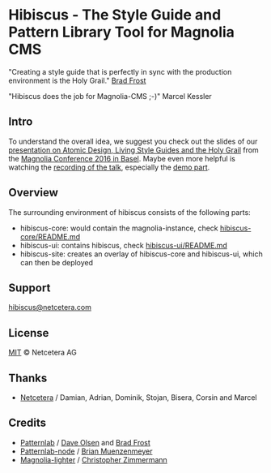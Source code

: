 # Hibiscus - The Style Guide and Pattern Library Tool for Magnolia CMS

"Creating a style guide that is perfectly in sync with the production environment is the Holy Grail."
[Brad Frost](http://bradfrost.com/blog/post/style-guide-best-practices/)

"Hibiscus does the job for Magnolia-CMS ;-)" Marcel Kessler

## Intro
To understand the overall idea, we suggest you check out the slides of our [presentation on Atomic Design, Living Style Guides and the Holy Grail](http://www.slideshare.net/netceteragroup/atomic-design-living-style-guides-and-the-holy-grail?qid=ff419b36-a27c-427b-a8a4-e484ee6c2b0f&v=&b=&from_search=1) from the [Magnolia Conference 2016 in Basel](https://conference.magnolia-cms.com/2016/basel/program/netcetera.html). Maybe even more helpful is watching the [recording of the talk](https://www.youtube.com/watch?v=0qkRYDeXagE), especially the [demo part](https://www.youtube.com/watch?v=0qkRYDeXagE&feature=youtu.be&t=15m22s).

## Overview

The surrounding environment of hibiscus consists of the following parts:
- hibiscus-core: would contain the magnolia-instance, check  [hibiscus-core/README.md](hibiscus-core/README.md)
- hibiscus-ui: contains hibiscus, check  [hibiscus-ui/README.md](hibiscus-ui/README.md)
- hibiscus-site: creates an overlay of hibiscus-core and hibiscus-ui, which can then be deployed

## Support

[hibiscus@netcetera.com](mailto:hibiscus@netcetera.com)

## License

[MIT](http://opensource.org/licenses/MIT) © Netcetera AG

## Thanks
* [Netcetera](http://netcetera.com) / Damian, Adrian, Dominik, Stojan, Bisera, Corsin and Marcel

## Credits
* [Patternlab](http://patternlab.io/) / [Dave Olsen](https://github.com/dmolsen) and [Brad Frost](https://github.com/bradfrost)
* [Patternlab-node](https://github.com/pattern-lab/patternlab-node)  / [Brian Muenzenmeyer](https://github.com/bmuenzenmeyer)
* [Magnolia-lighter](https://github.com/topherzee/magnolia-lighter) / [Christopher Zimmermann](https://github.com/topherzee)
